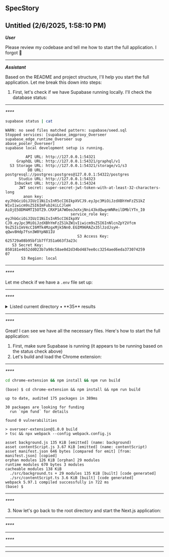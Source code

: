 ## SpecStory

## Untitled (2/6/2025, 1:58:10 PM)

_**User**_

Please review my codebase and tell me how to start the full application. I forgot 🤣

---

_**Assistant**_

Based on the README and project structure, I'll help you start the full application. Let me break this down into steps:

1. First, let's check if we have Supabase running locally. I'll check the database status:

---

_****_

```bash
supabase status | cat
```

```
WARN: no seed files matched pattern: supabase/seed.sql
Stopped services: [supabase_imgproxy_Overseer supabase_edge_runtime_Overseer sup
abase_pooler_Overseer]
supabase local development setup is running.

         API URL: http://127.0.0.1:54321
     GraphQL URL: http://127.0.0.1:54321/graphql/v1
  S3 Storage URL: http://127.0.0.1:54321/storage/v1/s3
          DB URL: postgresql://postgres:postgres@127.0.0.1:54322/postgres
      Studio URL: http://127.0.0.1:54323
    Inbucket URL: http://127.0.0.1:54324
      JWT secret: super-secret-jwt-token-with-at-least-32-characters-long
        anon key: eyJhbGciOiJIUzI1NiIsInR5cCI6IkpXVCJ9.eyJpc3MiOiJzdXBhYmFzZS1kZ
W1vIiwicm9sZSI6ImFub24iLCJleH
AiOjE5ODM4MTI5OTZ9.CRXP1A7WOeoJeXxjNni43kdQwgnWNReilDMblYTn_I0
                             service_role key: eyJhbGciOiJIUzI1NiIsInR5cCI6IkpXV
CJ9.eyJpc3MiOiJzdXBhYmFzZS1kZW1vIiwicm9sZSI6InNlcnZpY2Vfcm
9sZSIsImV4cCI6MTk4MzgxMjk5Nn0.EGIM96RAZx35lJzdJsyH-qQwv8Hdp7fsn3W0YpN81IU
                                S3 Access Key: 625729a08b95bf1b7ff351a663f3a23c
   S3 Secret Key: 850181e4652dd023b7a98c58ae0d2d34bd487ee0cc3254aed6eda373074259
07
       S3 Region: local

```

---

_****_



Let me check if we have a `.env` file set up:

---

_****_

<details>
            <summary>Listed current directory • **35** results</summary>
        
| Name |
|-------|
| 📄 `.next` |
| 📄 `.specstory` |
| 📄 `.git` |
| 📄 `README.md` |
| 📄 `__tests__` |
| 📄 `package-lock.json` |
| 📄 `package.json` |
| 📄 `node_modules` |
| 📄 `tsconfig.server.json` |
| 📄 `server.ts` |
| 📄 `lib` |
| 📄 `.cursorrules` |
| 📄 `chrome-extension` |
| 📄 `next.config.js` |
| 📄 `components` |
| 📄 `types` |
| 📄 `coverage` |
| 📄 `jest.config.js` |
| 📄 `.swc` |
| 📄 `.env.test` |
| 📄 `.env` |
| 📄 `supabase` |
| 📄 `.vscode` |
| 📄 `.gitignore` |
| 📄 `next-env.d.ts` |
| 📄 `hooks` |
| 📄 `tailwind.config.ts` |
| 📄 `components.json` |
| 📄 `pages` |
| 📄 `postcss.config.js` |
| 📄 `styles` |
| 📄 `public` |
| 📄 `tsconfig.json` |
| 📄 `.env.example` |
| 📄 `.cursor` |

</details>

---

_****_



Great! I can see we have all the necessary files. Here's how to start the full application:

1. First, make sure Supabase is running (it appears to be running based on the status check above)
2. Let's build and load the Chrome extension:

---

_****_

```bash
cd chrome-extension && npm install && npm run build
```

```
(base) $ cd chrome-extension && npm install && npm run build

up to date, audited 175 packages in 389ms

30 packages are looking for funding
  run `npm fund` for details

found 0 vulnerabilities

> overseer-extension@1.0.0 build
> tsc && npx webpack --config webpack.config.js

asset background.js 135 KiB [emitted] (name: background)
asset contentScript.js 3.67 KiB [emitted] (name: contentScript)
asset manifest.json 646 bytes [compared for emit] [from: manifest.json] [copied]
orphan modules 126 KiB [orphan] 29 modules
runtime modules 670 bytes 3 modules
cacheable modules 138 KiB
  ./src/background.ts + 29 modules 135 KiB [built] [code generated]
  ./src/contentScript.ts 3.6 KiB [built] [code generated]
webpack 5.97.1 compiled successfully in 722 ms
(base) $
```

---

_****_



3. Now let's go back to the root directory and start the Next.js application:

---

_****_



---

_****_



---



---

